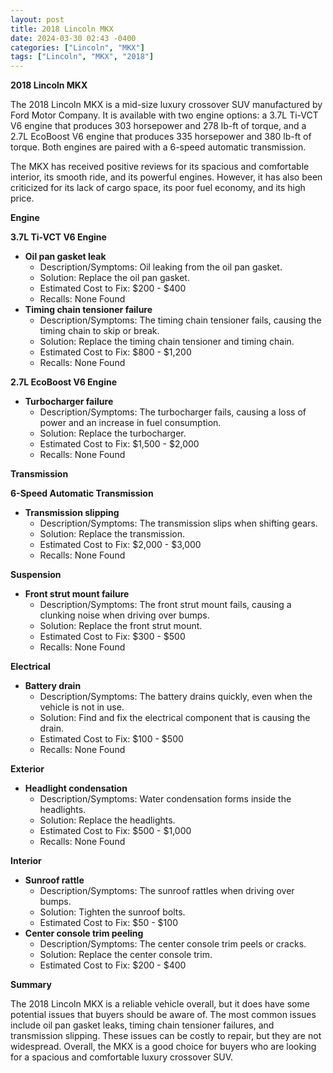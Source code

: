 ```yaml
---
layout: post
title: 2018 Lincoln MKX
date: 2024-03-30 02:43 -0400
categories: ["Lincoln", "MKX"]
tags: ["Lincoln", "MKX", "2018"]
---
```

**2018 Lincoln MKX**

The 2018 Lincoln MKX is a mid-size luxury crossover SUV manufactured by Ford Motor Company. It is available with two engine options: a 3.7L Ti-VCT V6 engine that produces 303 horsepower and 278 lb-ft of torque, and a 2.7L EcoBoost V6 engine that produces 335 horsepower and 380 lb-ft of torque. Both engines are paired with a 6-speed automatic transmission.

The MKX has received positive reviews for its spacious and comfortable interior, its smooth ride, and its powerful engines. However, it has also been criticized for its lack of cargo space, its poor fuel economy, and its high price.

**Engine**

**3.7L Ti-VCT V6 Engine**

* **Oil pan gasket leak**
    * Description/Symptoms: Oil leaking from the oil pan gasket.
    * Solution: Replace the oil pan gasket.
    * Estimated Cost to Fix: $200 - $400
    * Recalls: None Found
* **Timing chain tensioner failure**
    * Description/Symptoms: The timing chain tensioner fails, causing the timing chain to skip or break.
    * Solution: Replace the timing chain tensioner and timing chain.
    * Estimated Cost to Fix: $800 - $1,200
    * Recalls: None Found

**2.7L EcoBoost V6 Engine**

* **Turbocharger failure**
    * Description/Symptoms: The turbocharger fails, causing a loss of power and an increase in fuel consumption.
    * Solution: Replace the turbocharger.
    * Estimated Cost to Fix: $1,500 - $2,000
    * Recalls: None Found

**Transmission**

**6-Speed Automatic Transmission**

* **Transmission slipping**
    * Description/Symptoms: The transmission slips when shifting gears.
    * Solution: Replace the transmission.
    * Estimated Cost to Fix: $2,000 - $3,000
    * Recalls: None Found

**Suspension**

* **Front strut mount failure**
    * Description/Symptoms: The front strut mount fails, causing a clunking noise when driving over bumps.
    * Solution: Replace the front strut mount.
    * Estimated Cost to Fix: $300 - $500
    * Recalls: None Found

**Electrical**

* **Battery drain**
    * Description/Symptoms: The battery drains quickly, even when the vehicle is not in use.
    * Solution: Find and fix the electrical component that is causing the drain.
    * Estimated Cost to Fix: $100 - $500
    * Recalls: None Found

**Exterior**

* **Headlight condensation**
    * Description/Symptoms: Water condensation forms inside the headlights.
    * Solution: Replace the headlights.
    * Estimated Cost to Fix: $500 - $1,000
    * Recalls: None Found

**Interior**

* **Sunroof rattle**
    * Description/Symptoms: The sunroof rattles when driving over bumps.
    * Solution: Tighten the sunroof bolts.
    * Estimated Cost to Fix: $50 - $100
* **Center console trim peeling**
    * Description/Symptoms: The center console trim peels or cracks.
    * Solution: Replace the center console trim.
    * Estimated Cost to Fix: $200 - $400

**Summary**

The 2018 Lincoln MKX is a reliable vehicle overall, but it does have some potential issues that buyers should be aware of. The most common issues include oil pan gasket leaks, timing chain tensioner failures, and transmission slipping. These issues can be costly to repair, but they are not widespread. Overall, the MKX is a good choice for buyers who are looking for a spacious and comfortable luxury crossover SUV.
